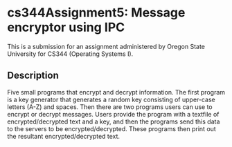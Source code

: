 # cs344Assignment5: Message encryptor using IPC

This is a submission for an assignment administered by Oregon State University for CS344 (Operating Systems I).

## Description
Five small programs that encrypt and decrypt information. 
The first program is a key generator that generates a random key consisting of upper-case letters (A-Z) and spaces.
Then there are two programs users can use to encrypt or decrypt messages. Users provide the program with a textfile of encrypted/decrypted text and a key, and then the programs send this data to the servers to be encrypted/decrypted. These programs then print out the resultant encrypted/decrypted text.

